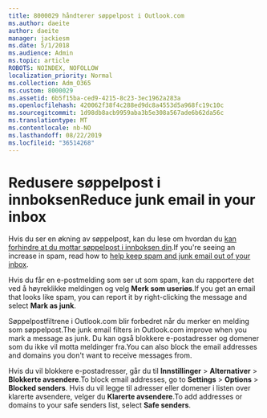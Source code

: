```yaml
---
title: 8000029 håndterer søppelpost i Outlook.com
ms.author: daeite
author: daeite
manager: jackiesm
ms.date: 5/1/2018
ms.audience: Admin
ms.topic: article
ROBOTS: NOINDEX, NOFOLLOW
localization_priority: Normal
ms.collection: Adm_O365
ms.custom: 8000029
ms.assetid: 6b5f15ba-ced9-4215-8c23-3ec1962a283a
ms.openlocfilehash: 420062f38f4c288ed9dc8a4553d5a968fc19c10c
ms.sourcegitcommit: 1d98db8acb9959aba3b5e308a567ade6b62da56c
ms.translationtype: MT
ms.contentlocale: nb-NO
ms.lasthandoff: 08/22/2019
ms.locfileid: "36514268"
---
```

# <a name="reduce-junk-email-in-your-inbox"></a><span data-ttu-id="499fb-102">Redusere søppelpost i innboksen</span><span class="sxs-lookup"><span data-stu-id="499fb-102">Reduce junk email in your inbox</span></span>

<span data-ttu-id="499fb-103">Hvis du ser en økning av søppelpost, kan du lese om hvordan du [kan forhindre at du mottar søppelpost i innboksen din](https://go.microsoft.com/fwlink/p/?linkid=873140).</span><span class="sxs-lookup"><span data-stu-id="499fb-103">If you're seeing an increase in spam, read how to [help keep spam and junk email out of your inbox](https://go.microsoft.com/fwlink/p/?linkid=873140).</span></span>
  
<span data-ttu-id="499fb-104">Hvis du får en e-postmelding som ser ut som spam, kan du rapportere det ved å høyreklikke meldingen og velg **Merk som useriøs**.</span><span class="sxs-lookup"><span data-stu-id="499fb-104">If you get an email that looks like spam, you can report it by right-clicking the message and select **Mark as junk**.</span></span> 
  
<span data-ttu-id="499fb-105">Søppelpostfiltrene i Outlook.com blir forbedret når du merker en melding som søppelpost.</span><span class="sxs-lookup"><span data-stu-id="499fb-105">The junk email filters in Outlook.com improve when you mark a message as junk.</span></span> <span data-ttu-id="499fb-106">Du kan også blokkere e-postadresser og domener som du ikke vil motta meldinger fra.</span><span class="sxs-lookup"><span data-stu-id="499fb-106">You can also block the email addresses and domains you don't want to receive messages from.</span></span>
  
<span data-ttu-id="499fb-107">Hvis du vil blokkere e-postadresser, går du til **Innstillinger** \> **Alternativer** \> **Blokkerte avsendere**.</span><span class="sxs-lookup"><span data-stu-id="499fb-107">To block email addresses, go to **Settings** \> **Options** \> **Blocked senders**.</span></span> <span data-ttu-id="499fb-108">Hvis du vil legge til adresser eller domener i listen over klarerte avsendere, velger du **Klarerte avsendere**.</span><span class="sxs-lookup"><span data-stu-id="499fb-108">To add addresses or domains to your safe senders list, select **Safe senders**.</span></span> 
  

